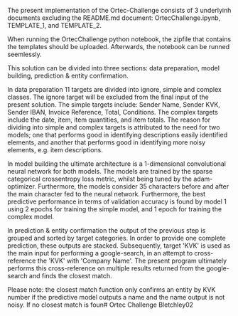 The present implementation of the Ortec-Challenge consists of 3 underlyinh documents excluding the README.md document: OrtecChallenge.ipynb, TEMPLATE_1, and TEMPLATE_2. 

When running the OrtecChallenge python notebook, the zipfile that contains the templates should be uploaded. Afterwards, the notebook can be runned seemlessly.

This solution can be divided into three sections: data preparation, model building, prediction & entity confirmation. 

In data preparation 11 targets are divided into ignore, simple and complex classes. The ignore target will be excluded from the final input of the present solution. The simple targets include: Sender Name, Sender KVK, Sender IBAN, Invoice Reference, Total, Conditions. The complex targets include the date, item, item quantities, and item totals. The reason for dividing into simple and complex targets is attributed to the need for two models; one that performs good in identifying descriptions easily identified elements, and another that performs good in identifying more noisy elements, e.g. item descriptions.

In model building the ultimate architecture is a 1-dimensional convolutional neural network for both models. The models are trained by the sparse categorical crossentropy loss metric, whilst being tuned by the adam-optimizer. Furthermore, the models consider 35 characters before and after the main character fed to the neural network. Furthermore, the best predictive performance in terms of validation accuracy is found by model 1 using 2 epochs for training the simple model, and 1 epoch for training the complex model.

In prediction & entity confirmation the output of the previous step is grouped and sorted by target categories. In order to provide one complete prediction, these outputs are stacked. Subsequently, target 'KVK' is used as the main input for performing a google-search, in an attempt to cross-reference the 'KVK' with 'Company Name'. The present program ultimately performs this cross-reference on multiple results returned from the google-search and finds the closest match. 

Please note: the closest match function only confirms an entity by KVK number if the predictive model outputs a name and the name output is not noisy. If no closest match is foun# Ortec Challenge Bletchley02
